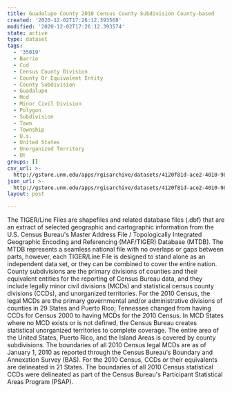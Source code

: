 ```yaml
---
title: Guadalupe County 2010 Census County Subdivision County-based
created: '2020-12-02T17:26:12.393568'
modified: '2020-12-02T17:26:12.393574'
state: active
type: dataset
tags:
  - '35019'
  - Barrio
  - Ccd
  - Census County Division
  - County Or Equivalent Entity
  - County Subdivision
  - Guadalupe
  - Mcd
  - Minor Civil Division
  - Polygon
  - Subdivision
  - Town
  - Township
  - U.s.
  - United States
  - Unorganized Territory
  - Ut
groups: []
csv_url: >-
  http://gstore.unm.edu/apps/rgisarchive/datasets/4120f81d-ace2-4010-9871-2ddf15a88d07/tl_2010_35019_cousub10.derived.csv
json_url: >-
  http://gstore.unm.edu/apps/rgisarchive/datasets/4120f81d-ace2-4010-9871-2ddf15a88d07/tl_2010_35019_cousub10.derived.json
layout: post

---
```

The TIGER/Line Files are shapefiles and related database files (.dbf) that are an extract of selected geographic and cartographic information from the U.S. Census Bureau's Master Address File / Topologically Integrated Geographic Encoding and Referencing (MAF/TIGER) Database (MTDB).  The MTDB represents a seamless national file with no overlaps or gaps between parts, however, each TIGER/Line File is designed to stand alone as an independent data set, or they can be combined to cover the entire nation.  County subdivisions are the primary divisions of counties and their equivalent entities for the reporting of Census Bureau data, and they include legally minor civil divisions (MCDs) and statistical census county divisions (CCDs), and unorganized territories.  For the 2010 Census, the legal MCDs are the primary governmental and/or administrative divisions of counties in 29 States and Puerto Rico; Tennessee changed from having CCDs for Census 2000 to having MCDs for the 2010 Census.  In MCD States where no MCD exists or is not defined, the Census Bureau creates statistical unorganized territories to complete coverage.  The entire area of the United States, Puerto Rico, and the Island Areas is covered by county subdivisions.  The boundaries of all 2010 Census legal MCDs are as of January 1, 2010 as reported through the Census Bureau's Boundary and Annexation Survey (BAS).  For the 2010 Census, CCDs or their equivalents are delineated in 21 States.  The boundaries of all 2010 Census statistical CCDs were delineated as part of the Census Bureau's Participant Statistical Areas Program (PSAP).  

